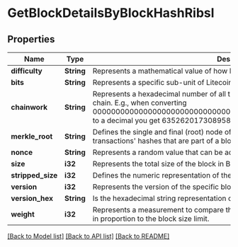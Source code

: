 # GetBlockDetailsByBlockHashRibsl

## Properties

Name | Type | Description | Notes
------------ | ------------- | ------------- | -------------
**difficulty** | **String** | Represents a mathematical value of how hard it is to find a valid hash for this block. | 
**bits** | **String** | Represents a specific sub-unit of Litecoin. Bits have two-decimal precision. | 
**chainwork** | **String** | Represents a hexadecimal number of all the hashes necessary to produce the current chain. E.g., when converting 0000000000000000000000000000000000000000000086859f7a841475b236fd to a decimal you get 635262017308958427068157 hashes, or 635262 exahashes. | 
**merkle_root** | **String** | Defines the single and final (root) node of a Merkle tree. It is the combined hash of all transactions' hashes that are part of a blockchain block. | 
**nonce** | **String** | Represents a random value that can be adjusted to satisfy the Proof of Work. | 
**size** | **i32** | Represents the total size of the block in Bytes. | 
**stripped_size** | **i32** | Defines the numeric representation of the block size excluding the witness data. | 
**version** | **i32** | Represents the version of the specific block on the blockchain. | 
**version_hex** | **String** | Is the hexadecimal string representation of the block's version. | 
**weight** | **i32** | Represents a measurement to compare the size of different transactions to each other in proportion to the block size limit. | 

[[Back to Model list]](../README.md#documentation-for-models) [[Back to API list]](../README.md#documentation-for-api-endpoints) [[Back to README]](../README.md)


